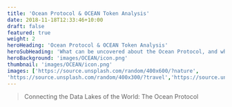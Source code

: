```yaml
---
title: 'Ocean Protocol & OCEAN Token Analysis'
date: 2018-11-18T12:33:46+10:00
draft: false
featured: true
weight: 2
heroHeading: 'Ocean Protocol & OCEAN Token Analysis'
heroSubHeading: 'What can be uncovered about the Ocean Protocol, and what about the project can be improved?'
heroBackground: 'images/OCEAN/icon.png'
thumbnail: 'images/OCEAN/icon.png'
images: ['https://source.unsplash.com/random/400x600/?nature', 
'https://source.unsplash.com/random/400x300/?travel','https://source.unsplash.com/random/400x300/?architecture','https://source.unsplash.com/random/400x600/?buildings','https://source.unsplash.com/random/400x300/?city','https://source.unsplash.com/random/400x600/?business']
---
```


> Connecting the Data Lakes of the World: The Ocean Protocol

